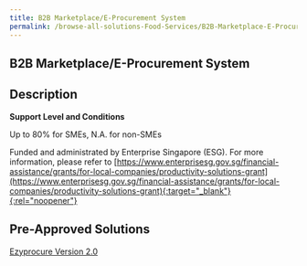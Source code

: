```yaml
---
title: B2B Marketplace/E-Procurement System
permalink: /browse-all-solutions-Food-Services/B2B-Marketplace-E-Procurement-System
---
```


## B2B Marketplace/E-Procurement System
## Description

**Support Level and Conditions**

Up to 80% for SMEs, N.A. for non-SMEs

Funded and administrated by Enterprise Singapore (ESG). For more information, please refer to
[https://www.enterprisesg.gov.sg/financial-assistance/grants/for-local-companies/productivity-solutions-grant](https://www.enterprisesg.gov.sg/financial-assistance/grants/for-local-companies/productivity-solutions-grant){:target="_blank"}{:rel="noopener"}

## Pre-Approved Solutions

<a href='/productivity-solutions-grant/solutionrepo/solution784' target='_blank'>Ezyprocure Version 2.0</a><br>

